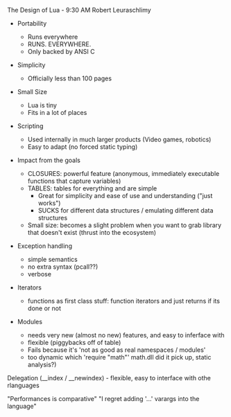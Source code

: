 The Design of Lua - 9:30 AM
Robert Leuraschlimy


* Portability
	- Runs everywhere
	- RUNS. EVERYWHERE.
	- Only backed by ANSI C
* Simplicity
	- Officially less than 100 pages
* Small Size
	- Lua is tiny
	- Fits in a lot of places
* Scripting
	- Used internally in much larger products (Video games, robotics)
	- Easy to adapt (no forced static typing)

* Impact from the goals
	- CLOSURES: powerful feature (anonymous, immediately executable functions that capture variables)
	- TABLES: tables for everything and are simple
		+ Great for simplicity and ease of use and understanding ("just works")
		+ SUCKS for different data structures / emulating different data structures
	- Small size: becomes a slight problem when you want to grab library that doesn't exist (thrust into the ecosystem)

* Exception handling
	- simple semantics
	- no extra syntax (pcall??)
	- verbose

* Iterators
	- functions as first class stuff: function iterators and just returns if its done or not

* Modules
	- needs very new (almost no new) features, and easy to inferface with
	- flexible (piggybacks off of table)
	- Fails because it's 'not as good as real namespaces / modules'
	- too dynamic which 'require "math"' math.dll did it pick up, static analysis?)

Delegation (__index / __newindex)
	- flexible, easy to interface with othe rlanguages


"Performances is comparative"
"I regret adding '...' varargs into the language"
